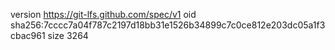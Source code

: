 version https://git-lfs.github.com/spec/v1
oid sha256:7cccc7a04f787c2197d18bb31e1526b34899c7c0ce812e203dc05a1f3cbac961
size 3264
